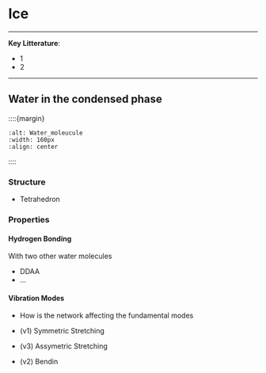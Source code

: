 # Ice

***
**Key Litterature**:
- 1
- 2
***


## Water in the condensed phase

::::{margin}
```{image} Docs/HB-pic.png
:alt: Water_moleucule
:width: 160px
:align: center
```
::::

### Structure

- Tetrahedron

### Properties

#### Hydrogen Bonding

With two other water molecules

- DDAA
- ...

#### Vibration Modes

- How is the network affecting the fundamental modes

- (v1) Symmetric Stretching 
- (v3) Assymetric Stretching 
- (v2) Bendin











